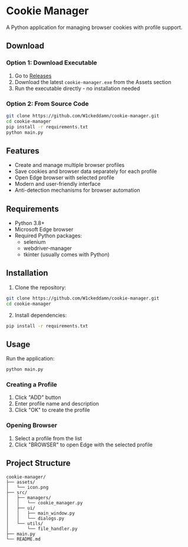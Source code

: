 # Cookie Manager

A Python application for managing browser cookies with profile support.

## Download

### Option 1: Download Executable
1. Go to [Releases](https://github.com/W1ckeddamn/cookie-manager/releases)
2. Download the latest `cookie-manager.exe` from the Assets section
3. Run the executable directly - no installation needed

### Option 2: From Source Code
```bash
git clone https://github.com/W1ckeddamn/cookie-manager.git
cd cookie-manager
pip install -r requirements.txt
python main.py
```

## Features

- Create and manage multiple browser profiles
- Save cookies and browser data separately for each profile
- Open Edge browser with selected profile
- Modern and user-friendly interface
- Anti-detection mechanisms for browser automation

## Requirements

- Python 3.8+
- Microsoft Edge browser
- Required Python packages:
  - selenium
  - webdriver-manager
  - tkinter (usually comes with Python)

## Installation

1. Clone the repository:
```bash
git clone https://github.com/W1ckeddamn/cookie-manager.git
cd cookie-manager
```

2. Install dependencies:
```bash
pip install -r requirements.txt
```

## Usage

Run the application:
```bash
python main.py
```

### Creating a Profile
1. Click "ADD" button
2. Enter profile name and description
3. Click "OK" to create the profile

### Opening Browser
1. Select a profile from the list
2. Click "BROWSER" to open Edge with the selected profile

## Project Structure

```
cookie-manager/
├── assets/
│   └── icon.png
├── src/
│   ├── managers/
│   │   └── cookie_manager.py
│   ├── ui/
│   │   ├── main_window.py
│   │   └── dialogs.py
│   └── utils/
│       └── file_handler.py
├── main.py
└── README.md
```
